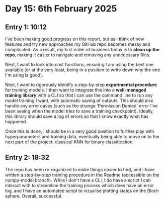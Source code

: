 # Day 15: 6th February 2025
## Entry 1: 10:12
I've been making good progress on this report, but as I think of new features and try new approaches my GitHub repo becomes messy and complicated. As a result, my first order of business today is to **clean up the repo**, making it easier to navigate and removing any unnecessary files.

Next, I want to look into cost functions, ensuring I am using the best one available (or at the very least, being in a position to write down why the one I'm using is good). 

Next, I want to rigorously identify a step-by-step **experimental procedure** for training models. I then want to integrate this into a **well-managed training library** with a CLI so that I can use the command line to run any model training I want, with automatic saving of outputs. This should also handle any error cases (such as the strange 'Permission Denied' error I've been seeing when the model tries to save a training checkpoint). Ideally, this library should save a log of errors so that I know exactly what has happened.

Once this is done, I should be in a very good position to further play with hyperparameters and training data, eventually being able to move on to the next part of the project: classical KNN for binary classification.

## Entry 2: 18:32
The repo has been re-organized to make things easier to find, and I have written a step-by-step training procedure in the Readme (accessible on the numpy-model branch). While I don't have a CLI, I do have a script I can interact with to streamline the training process which does have an error log, and I have an automated script to vizualise plotting states on the Bloch sphere. Overall, successful.